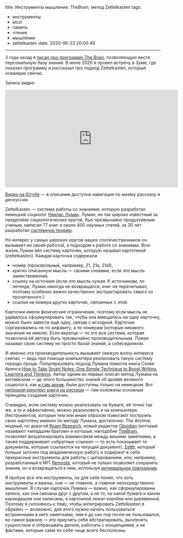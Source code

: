 title: Инструменты мышления. TheBrain, метод Zettelkasten
tags:
  - инструменты
  - мозг
  - память
  - чтение
  - мышление
  - zettelkasten
date: 2020-06-23 20:00:49
---

3 года назад я [писал про программу The Brain](/the-brain/), позволяющую вести персональную базу знаний. В июне 2020 я провел встречу в Зуме, где показал программу и рассказал про подход Zettelkasten, который осваиваю сейчас. 


Запись видео: 
<iframe width="560" height="315" src="https://www.youtube.com/embed/WpwTDeohWYw" frameborder="0" allow="accelerometer; autoplay; encrypted-media; gyroscope; picture-in-picture" allowfullscreen></iframe>

<p class="legend"><a href="https://www.youtube.com/watch?v=WpwTDeohWYw">Видео на Ютубе</a> — в описании доступна навигация по моему рассказу и дискуссии.</p>

Zettelkasten — система работы со знаниями, которую разработал немецкий социолог [Никлас Луман](https://ru.wikipedia.org/wiki/%D0%9B%D1%83%D0%BC%D0%B0%D0%BD,_%D0%9D%D0%B8%D0%BA%D0%BB%D0%B0%D1%81). Луман, не так широко известный за пределами социологических кругов, был чрезвычайно продуктивным ученым, написал 77 книг и около 400 научных статей, за 30 лет разработал [системную теорию](https://postnauka.ru/video/15076). 

Но интерес у самых широких кругов наших соотечественников он вызывает не своей работой, а подходом к работе со знаниями. Всю жизнь Луман вёл систему карточек, которую называл картотекой (zettelkasten). Каждая карточка содержала: 
* номер (произвольный, например, 21, 21a, 21a1), 
* кратко описанную мысль — своими словами, если это мысль заимствованная, 
* ссылку на источник (если это мысль чужая. К источникам, по легенде, Луман никогда не возвращался, книг не перечитывал, поэтому особенно важно качественно экстрактировать смысл из прочитанного.)
* ссылки на номера других карточек, связанных с этой.

Карточки имели физические ограничения, поэтому если мысль не удавалось сформулировать так, чтобы она вмещалась на одну карточку, можно было завести ещё одну, связав с исходной. Карточки сортировались не по алфавиту, а по номерам (которые никакого значения не имели). Если вкратце — то это вся система, которая позволила её автору быть чрезвычайно производительным. Луман называл свою систему не просто базой знаний, а собеседником.

И именно эта производительность вызывает свежую волну интереса сейчас — ведь при помощи компьютера реализовать такую систему гораздо проще. Популяризовать подход Лумана помогла книга Сон­ке Арен­са [How to Take Smart Notes: One Simple Technique to Boost Writing, Learning and Thinking](https://amzn.to/2VcRmBD). Автор одним из первых описал метод Лумана на английском — до этого большинство знаний об архиве великого социолога, как [и сам архив](https://niklas-luhmann-archiv.de/), были доступны только на немецком. Вот [неплохой конспект книги на русском](https://zeh.media/praktika/instruktsiya/4796135-10-printsipov-idealnogo-konspekta) — там изложены основные принципы создания карточек.

Очевидно, если систему можно реализовать на бумаге, её точно так же, а то и эффективнее, можно реализовать и на компьютере. Инструментов, которые тем или иным образом помогают построить свою картотеку именно по методу Лумана, достаточно: The Archive, модный, но дорогой [Roam Research](http://roamresearch.com/), новый редактор [Obsidian](https://obsidian.md/) (который называют «младшим братом» и который, наподобие [TheBrain](/the-brain/), позволяет визуализировать взаимосвязи между вашими заметками, а также поддерживает «обратные ссылки» — то есть показывает те документы, которые ссылаются на текущий документ), [Zettlr](https://zettlr.com/), который больше заточен под академическую работу и содержит в себе прекрасные инструменты для работы с цитированием, или, например, разработанный в MIT [Remnote](https://remnote.io/), который не только позволяет сохранять знания, но и возвращаться к ним, используя [интервальное повторение](/spaced-repetition/). 

Я пробую все эти инструменты, но для себя понял, что хоть инструменты и важны, они — не главное, а главное непосредственно *мышление*. В случае карточек Лумана — важно, как сформулированы записи, как они связаны друг с другом, а не то, на какой бумаге и каким карандашом они написаны, в картонной лежат коробке или деревянной. Поэтому я склоняюсь к тому, чтобы интегрировать Zettelkasten в «Брейн» — возможно, для этого нужно начать пользоваться встроенными в него заметками, чем я до сих пор почти не пользовался, но самое важное — это приучить себя абстрагировать, вычленять сущностное и отбрасывать детали, работать с концепциями, а не фактами, которые сами по себе чаще всего бесполезны.